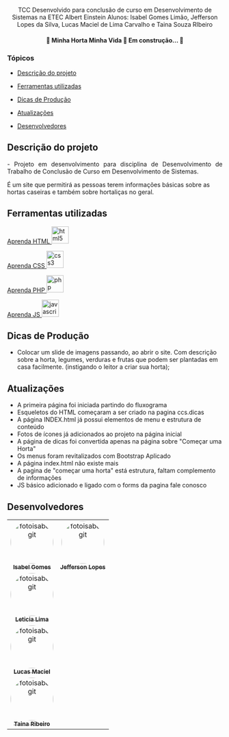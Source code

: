 
<p align="center">
TCC Desenvolvido para conclusão de curso em Desenvolvimento de Sistemas na ETEC Albert Einstein
Alunos: Isabel Gomes Limão, Jefferson Lopes da Silva, Lucas Maciel de Lima Carvalho e Taina Souza RIbeiro
</p>

<h4 align="center"> 
	🚧  Minha Horta Minha Vida 🚀 Em construção...  🚧
</h4>

### Tópicos 

- [Descrição do projeto](#descrição-do-projeto)

- [Ferramentas utilizadas](#ferramentas-utilizadas)

- [Dicas de Produção](#dicas-de-producao) 

- [Atualizações](#atualizacoes)

- [Desenvolvedores](#desenvolvedores)


## Descrição do projeto 

<p align="justify">
- Projeto em desenvolvimento para disciplina de Desenvolvimento de Trabalho de Conclusão de Curso em Desenvolvimento de Sistemas. 

É um site que permitirá as pessoas terem informações básicas sobre as hortas caseiras e também sobre hortaliças no geral.

</p>


###

## Ferramentas utilizadas
<a href="https://www.w3schools.com/html/default.asp" style="text decoration: 'no'"> Aprenda HTML </a>
<img src="https://cdn-icons-png.flaticon.com/512/5968/5968267.png" alt="html5" width="40" height="40"/>

<a href="https://www.w3schools.com/css/default.asp"> Aprenda CSS </a>
<img src="https://cdn-icons-png.flaticon.com/512/5968/5968242.png" alt="css3" width="40" height="40"/> 

<a href="https://www.w3schools.com/php/default.asp"> Aprenda PHP </a>
<img src="https://cdn-icons-png.flaticon.com/512/5968/5968332.png" alt="php" width="40" height="40"/> 

<a href="https://www.w3schools.com/js/default.asp"> Aprenda JS </a>
<img src="https://cdn-icons-png.flaticon.com/512/5968/5968292.png" alt="javascript" width="40" height="40"/> 


###

## Dicas de Produção
- Colocar um slide de imagens passando, ao abrir o site. Com descrição sobre a horta, legumes, verduras e frutas que podem ser plantadas em casa facilmente. (instigando o leitor a criar sua horta);

###

## Atualizações

- A primeira página foi iniciada partindo do fluxograma
- Esqueletos do HTML começaram a ser criado na pagina ccs.dicas
- A página INDEX.html já possui elementos de menu e estrutura de conteúdo
- Fotos de ícones já adicionados ao projeto na página inicial
- A página de dicas foi convertida apenas na página sobre "Começar uma Horta"
- Os menus foram revitalizados com Bootstrap Aplicado
- A página index.html não existe mais
- A pagina de "começar uma horta" está estrutura, faltam complemento de informações
- JS básico adicionado e ligado com o forms da pagina fale conosco

###

## Desenvolvedores

<table>
  <tr>
    <td align="center"><img style="border-radius: 50%;" src="https://avatars.githubusercontent.com/u/88064068?v=4" width="100px;" alt="fotoisabelgit"><br><a href="https://github.com/isabelimao"><sub><b>Isabel Gomes</b></sub></a><br /></td>
    <td align="center"><img style="border-radius: 50%;" src="https://avatars.githubusercontent.com/u/81269229?v=4" width="100px;" alt="fotoisabelgit"><br><a href="https://github.com/JLopes2021"><sub><b>Jefferson Lopes</b></sub></a><br /></td>
  </tr>
  <tr>
      <td align="center"><img style="border-radius: 50%;" src="https://avatars.githubusercontent.com/u/101489147?v=4" width="100px;" alt="fotoisabelgit"><br><a href="https://github.com/LETICIALIMA77"><sub><b>Leticia Lima</b></sub></a><br /></td>
  </tr>
  <tr>
      <td align="center"><img style="border-radius: 50%;" src="https://avatars.githubusercontent.com/u/88008791?v=4" width="100px;" alt="fotoisabelgit"><br><a href="https://github.com/LucasMaciel17"><sub><b>Lucas Maciel</b></sub></a><br /></td>
  </tr>
  <tr>
      <td align="center"><img style="border-radius: 50%;" src="https://avatars.githubusercontent.com/u/88062904?v=4" width="100px;" alt="fotoisabelgit"><br><a href="https://github.com/Taina245"><sub><b>Taina Ribeiro</b></sub></a><br /></td>
  </tr>
</table>
